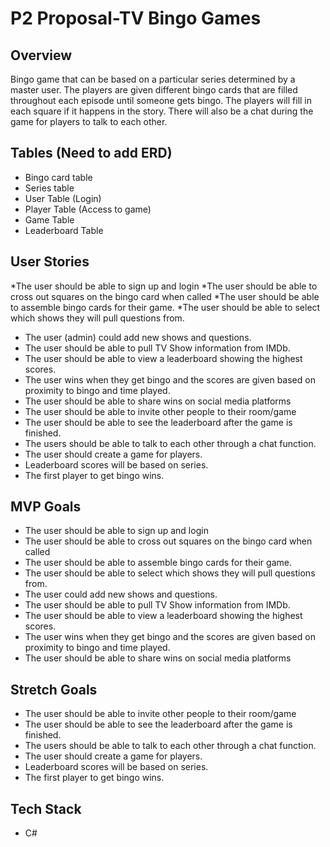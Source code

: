 # P2 Proposal-TV Bingo Games

## Overview

Bingo game that can be based on a particular series determined by a master user. The players are given different bingo cards that are filled throughout each episode until someone gets bingo. The players will fill in each square if it happens in the story. There will also be a chat during the game for players to talk to each other.

## Tables (Need to add ERD)
* Bingo card table
* Series table
* User Table (Login)
* Player Table (Access to game)
* Game Table
* Leaderboard Table

## User Stories
*The user should be able to sign up and login 
*The user should be able to cross out squares on the bingo card when called
*The user should be able to assemble bingo cards for their game.
*The user should be able to select which shows they will pull questions from.
* The user (admin) could add new shows and questions.
* The user should be able to pull TV Show information from IMDb. 
* The user should be able to view a leaderboard showing the highest scores.
* The user wins when they get bingo and the scores are given based on proximity to bingo and time played.
* The user should be able to share wins on social media platforms
* The user should be able to invite other people to their room/game
* The user should be able to see the leaderboard after the game is finished.
* The users should be able to talk to each other through a chat function.
* The user should create a game for players.
* Leaderboard scores will be based on series.
* The first player to get bingo wins.

## MVP Goals
* The user should be able to sign up and login 
* The user should be able to cross out squares on the bingo card when called
* The user should be able to assemble bingo cards for their game.
* The user should be able to select which shows they will pull questions from.
* The user could add new shows and questions.
* The user should be able to pull TV Show information from IMDb. 
* The user should be able to view a leaderboard showing the highest scores.
* The user wins when they get bingo and the scores are given based on proximity to bingo and time played.
* The user should be able to share wins on social media platforms

## Stretch Goals
* The user should be able to invite other people to their room/game
* The user should be able to see the leaderboard after the game is finished.
* The users should be able to talk to each other through a chat function.
* The user should create a game for players.
* Leaderboard scores will be based on series.
* The first player to get bingo wins.

## Tech Stack
* C#
